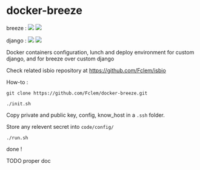 # docker-breeze

breeze : 
[![](https://images.microbadger.com/badges/image/fimm/breeze.svg)](https://microbadger.com/images/fimm/breeze "Get your own image badge on microbadger.com")
[![](https://images.microbadger.com/badges/version/fimm/breeze.svg)](https://microbadger.com/images/fimm/breeze "Get your own version badge on microbadger.com")

django : 
[![](https://images.microbadger.com/badges/image/fimm/django.svg)](https://microbadger.com/images/fimm/django "Get your own version badge on microbadger.com")
[![](https://images.microbadger.com/badges/version/fimm/django.svg)](https://microbadger.com/images/fimm/django "Get your own version badge on microbadger.com")

Docker containers configuration, lunch and deploy environment for custom django, and for breeze over custom django

Check related isbio repository at https://github.com/Fclem/isbio

How-to :

```console
git clone https://github.com/Fclem/docker-breeze.git

./init.sh
```

Copy private and public key, config, know_host in a ```.ssh``` folder.

Store any relevent secret into ```code/config/```

```console
./run.sh
```

done !

TODO proper doc
